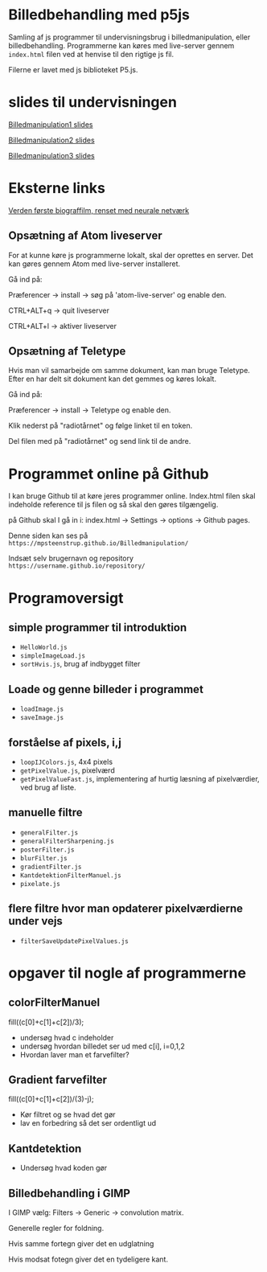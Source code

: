# Billedbehandling med p5js
Samling af js programmer til undervisningsbrug i billedmanipulation, eller billedbehandling. Programmerne kan køres med live-server gennem `index.html` filen ved at henvise til den rigtige js fil.

Filerne er lavet med js biblioteket P5.js.

# slides til undervisningen
[Billedmanipulation1 slides](https://drive.google.com/open?id=1wM5pYU8eP08tujXp0M8mXqXdc9tLOkgLNUVAJqtBMC8)

[Billedmanipulation2 slides](https://drive.google.com/open?id=1fPLhh2m5WEBlbgeCrJ2RMZLczG5zBS4olBct83mYDsc)

[Billedmanipulation3 slides](https://drive.google.com/open?id=1BeQpWCXfe0y37lRzftKbN7Sgs3_KrUnRzLoD5M9uwK4)

# Eksterne links
[Verden første biograffilm, renset med neurale netværk](https://www.digg.com/2020/arrival-train-la-ciotat-upscaled?fbclid=IwAR3bCpLX0sIkNvhxPS7i8quwEmbEHXKBScwYMc5FR-L-sOh3lbNUwr_k4r0)

## Opsætning af Atom liveserver
For at kunne køre js programmerne lokalt, skal der oprettes en server. Det kan gøres gennem Atom med live-server installeret.

Gå ind på:

Præferencer -> install -> søg på 'atom-live-server' og enable den.

CTRL+ALT+q -> quit liveserver

CTRL+ALT+l -> aktiver liveserver

## Opsætning af Teletype

Hvis man vil samarbejde om samme dokument, kan man bruge Teletype. Efter en har delt sit dokument kan det gemmes og køres lokalt.


Gå ind på:

Præferencer -> install -> Teletype og enable den.

Klik nederst på "radiotårnet" og følge linket til en token.

Del filen med på "radiotårnet" og send link til de andre.

# Programmet online på Github

I kan bruge Github til at køre jeres programmer online. Index.html filen skal indeholde reference til js filen og så skal den gøres tilgængelig.

på Github skal I gå in i:
index.html -> Settings -> options -> Github pages.

Denne siden kan ses på
`https://mpsteenstrup.github.io/Billedmanipulation/`

Indsæt selv brugernavn og repository
 `https://username.github.io/repository/`

# Programoversigt
## simple programmer til introduktion
* `HelloWorld.js`
* `simpleImageLoad.js`
* `sortHvis.js`, brug af indbygget filter

## Loade og genne billeder i programmet
* `loadImage.js`
* `saveImage.js`

## forståelse af pixels, i,j
* `loopIJColors.js`, 4x4 pixels
* `getPixelValue.js`, pixelværd
* `getPixelValueFast.js`, implementering af hurtig læsning af pixelværdier, ved brug af liste.

## manuelle filtre
* `generalFilter.js`
* `generalFilterSharpening.js`
* `posterFilter.js`
* `blurFilter.js`
* `gradientFilter.js`
* `KantdetektionFilterManuel.js`
* `pixelate.js`

## flere filtre hvor man opdaterer pixelværdierne under vejs
* `filterSaveUpdatePixelValues.js`


# opgaver til nogle af programmerne

## colorFilterManuel
fill((c[0]+c[1]+c[2])/3);

* undersøg hvad c indeholder
* undersøg hvordan billedet ser ud med c[i], i=0,1,2
* Hvordan laver man et farvefilter?

## Gradient farvefilter
fill((c[0]+c[1]+c[2])/(3)-j);

* Kør filtret og se hvad det gør
* lav en forbedring så det ser ordentligt ud

## Kantdetektion

* Undersøg hvad koden gør

## Billedbehandling i GIMP
I GIMP vælg: Filters -> Generic -> convolution matrix.

Generelle regler for foldning.

Hvis samme fortegn giver det en udglatning

Hvis modsat fotegn giver det en tydeligere kant.
